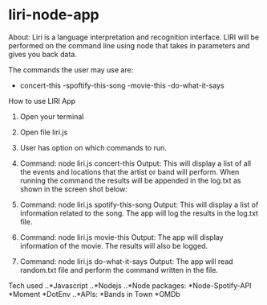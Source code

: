 # liri-node-app
About: Liri is a language interpretation and recognition interface. LIRI will be performed on the command line using node that takes in parameters and gives you back data.

The commands the user may use are:
- concert-this
-spoftify-this-song
-movie-this
-do-what-it-says

How to use LIRI App

1. Open your terminal
2. Open file liri.js 
3. User has option on which commands to run.

1. Command:
node liri.js concert-this <name of band or artist>
Output: This will display a list of all the events and locations that the artist or band will perform. When running the command the results will be appended in the log.txt as shown in the screen shot below:


2. Command: 
node liri.js spotify-this-song <name of song>
Output: This will display a list of information related to the song. The app will log the results in the log.txt file. 

3. Command:
node liri.js movie-this <name of movie>
Output: The app will display information of the movie. The results will also be logged.

4. Command:
node liri.js do-what-it-says
Output: The app will read random.txt file and perform the command written in the file.

Tech used
..*Javascript
..*Nodejs
..*Node packages: 
*Node-Spotify-API
*Moment
*DotEnv
..*APIs:
*Bands in Town
*OMDb


